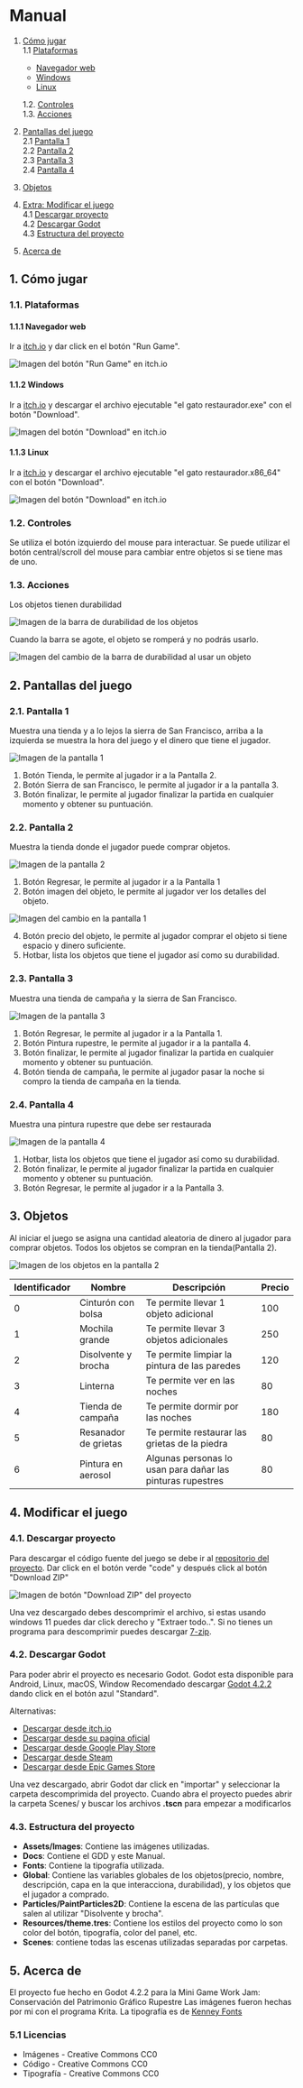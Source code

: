 
# Manual

1. [Cómo jugar](#1-cómo-jugar)  
    1.1 [Plataformas](#11-plataformas)
   - [Navegador web](#111-navegador-web)
   - [Windows](#112-windows)
   - [Linux](#113-linux)

    1.2. [Controles](#12-controles)  
    1.3. [Acciones](#13-acciones)  
2. [Pantallas del juego](#2-pantallas-del-juego)  
2.1 [Pantalla 1](#21-pantalla-1)  
2.2 [Pantalla 2](#22-pantalla-2)  
2.3 [Pantalla 3](#23-pantalla-3)  
2.4 [Pantalla 4](#24-pantalla-4)

3. [Objetos](#3-objetos)  

4. [Extra: Modificar el juego](#4-modificar-el-juego)  
4.1 [Descargar proyecto](#41-descargar-proyecto)  
4.2 [Descargar Godot](#42-descargar-godot)  
4.3 [Estructura del proyecto](#43-estructura-del-proyecto)

5. [Acerca de](#5-acerca-de)

## 1. Cómo jugar

### 1.1. Plataformas
#### 1.1.1 **Navegador web** 
Ir a [itch.io](https://m0g1wara.itch.io/el-gato-restaurador) y dar click en el botón "Run Game".

![Imagen del botón "Run Game" en itch.io](./images/111.jpg)

#### 1.1.2 **Windows** 
Ir a [itch.io](https://m0g1wara.itch.io/el-gato-restaurador) y descargar el archivo ejecutable "el gato restaurador.exe" con el botón "Download".

![Imagen del botón "Download" en itch.io](./images/112.jpg)

#### 1.1.3 **Linux** 
Ir a [itch.io](https://m0g1wara.itch.io/el-gato-restaurador) y descargar el archivo ejecutable "el gato restaurador.x86_64" con el botón "Download".

![Imagen del botón "Download" en itch.io](./images/113.jpg)

### 1.2. Controles
Se utiliza el botón izquierdo del mouse para interactuar.
Se puede utilizar el botón central/scroll del mouse para cambiar entre objetos si se tiene mas de uno.

### 1.3. Acciones
Los objetos tienen durabilidad

![Imagen de la barra de durabilidad de los objetos](./images/131.jpg)

Cuando la barra se agote, el objeto se romperá y no podrás usarlo.

![Imagen del cambio de la barra de durabilidad al usar  un objeto](./images/132.jpg)

## 2. Pantallas del juego
### 2.1. Pantalla 1
Muestra una tienda y a lo lejos la sierra de San Francisco, arriba a la izquierda se muestra la hora del juego y el dinero que tiene el jugador.

![Imagen de la pantalla 1](./images/21.jpg)

1. Botón Tienda, le permite al jugador ir a la Pantalla 2.
2. Botón Sierra de san Francisco, le permite al jugador ir a la pantalla 3.
3. Botón finalizar, le permite al jugador finalizar la partida en cualquier momento y obtener su puntuación.

### 2.2. Pantalla 2
Muestra la tienda donde el jugador puede comprar objetos.

![Imagen de la pantalla 2](./images/22.jpg)

1. Botón Regresar, le permite al jugador ir a la Pantalla 1 
2. Botón imagen del objeto, le permite al jugador ver los detalles del objeto.

![Imagen del cambio en la pantalla 1](./images/221.jpg)

4. Botón precio del objeto, le permite al jugador comprar el objeto si tiene espacio y dinero suficiente.
5. Hotbar, lista los objetos que tiene el jugador así como su durabilidad.


### 2.3. Pantalla 3
Muestra una tienda de campaña y la sierra de San Francisco.

![Imagen de la pantalla 3](./images/23.jpg)

1. Botón Regresar, le permite al jugador ir a la Pantalla 1. 
2. Botón Pintura rupestre, le permite al jugador ir a la pantalla 4.
3. Botón finalizar, le permite al jugador finalizar la partida en cualquier momento y obtener su puntuación.
4. Botón tienda de campaña, le permite al jugador pasar la  noche si compro la tienda de campaña en la tienda.

### 2.4. Pantalla 4
Muestra una pintura rupestre que debe ser restaurada

![Imagen de la pantalla 4](./images/24.jpg)

1. Hotbar, lista los objetos que tiene el jugador así como su durabilidad.
2. Botón finalizar, le permite al jugador finalizar la partida en cualquier momento y obtener su puntuación.
3. Botón Regresar, le permite al jugador ir a la Pantalla 3.

## 3. Objetos
Al iniciar el juego se asigna una cantidad aleatoria de dinero al jugador para comprar objetos.
Todos los objetos se compran en la tienda(Pantalla 2).

![Imagen de los objetos en la pantalla 2](./images/3.jpg)

| Identificador | Nombre               | Descripción                                                | Precio |
|---------------|----------------------|------------------------------------------------------------|--------|
| 0             | Cinturón con bolsa   | Te permite llevar 1 objeto adicional                       |100     |
| 1             | Mochila grande       | Te permite llevar 3 objetos adicionales                    |250     |
| 2             | Disolvente y brocha  | Te permite limpiar la pintura de las paredes               |120     |
| 3             | Linterna             | Te permite ver en las noches                               |80      |
| 4             | Tienda de campaña    | Te permite dormir por las noches                           |180     |
| 5             | Resanador de grietas | Te permite restaurar las grietas de la piedra              |80      |
| 6             | Pintura en aerosol   | Algunas personas lo usan para dañar las pinturas rupestres |80      |


## 4. Modificar el juego

### 4.1. Descargar proyecto
Para descargar el código fuente  del juego se debe ir al [repositorio del proyecto](https://github.com/M0G1WARA/El-gato-restaurador/).
Dar click en el botón verde "code" y después click al botón "Download ZIP"

![Imagen de botón "Download ZIP" del proyecto](./images/4.jpg)

Una vez descargado debes descomprimir el archivo, si estas usando windows 11 puedes dar click derecho y "Extraer todo..". 
Si no tienes un programa para descomprimir puedes descargar [7-zip](https://7zip-es.updatestar.com/download.html).
### 4.2. Descargar Godot
Para poder abrir el proyecto es necesario Godot.
Godot esta disponible para Android, Linux, macOS, Window
Recomendado descargar [Godot 4.2.2 ](https://7zip-es.updatestar.com/download.html) dando click en el botón azul "Standard".

Alternativas:
- [Descargar desde itch.io ](https://godotengine.itch.io/godot)
- [Descargar desde su pagina oficial](https://godotengine.org/)
- [Descargar desde Google Play Store ](https://play.google.com/store/apps/details?id=org.godotengine.editor.v4)
- [Descargar desde Steam ](https://store.steampowered.com/app/404790/Godot_Engine/)
- [Descargar desde Epic Games Store ](https://store.epicgames.com/es-MX/p/godot-engine)

Una vez descargado, abrir Godot dar click en "importar" y seleccionar la carpeta descomprimida del proyecto.
Cuando abra el proyecto puedes abrir la carpeta Scenes/ y buscar los archivos **.tscn** para empezar a modificarlos

### 4.3. Estructura del proyecto
- **Assets/Images**: Contiene las imágenes utilizadas.
- **Docs**: Contiene el GDD y este Manual.
- **Fonts**: Contiene la tipografía utilizada.
- **Global**: Contiene las variables globales de los objetos(precio, nombre, descripción, capa en la que interacciona, durabilidad), y los objetos que el jugador a comprado.
- **Particles/PaintParticles2D**: Contiene la escena de las partículas que salen al utilizar "Disolvente y brocha".
- **Resources/theme.tres**: Contiene los estilos del proyecto como lo son color del botón, tipografía, color del panel, etc.
- **Scenes**: contiene todas las escenas utilizadas separadas por carpetas.

## 5. Acerca de
El proyecto fue hecho en Godot 4.2.2 para la Mini Game Work Jam: Conservación del Patrimonio Gráfico Rupestre
Las imágenes fueron hechas por mi con el programa Krita.
La tipografía es de [Kenney Fonts ](https://kenney.nl/assets/kenney-fonts)

### 5.1 Licencias
- Imágenes - Creative Commons CC0
- Código - Creative Commons CC0
- Tipografía - Creative Commons CC0

